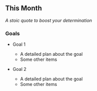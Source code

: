## This Month

*A stoic quote to boost your determination*

### Goals

*   Goal 1
    *   A detailed plan about the goal
    *   Some other items
    
*   Goal 2
    *   A detailed plan about the goal
    *   Some other items
